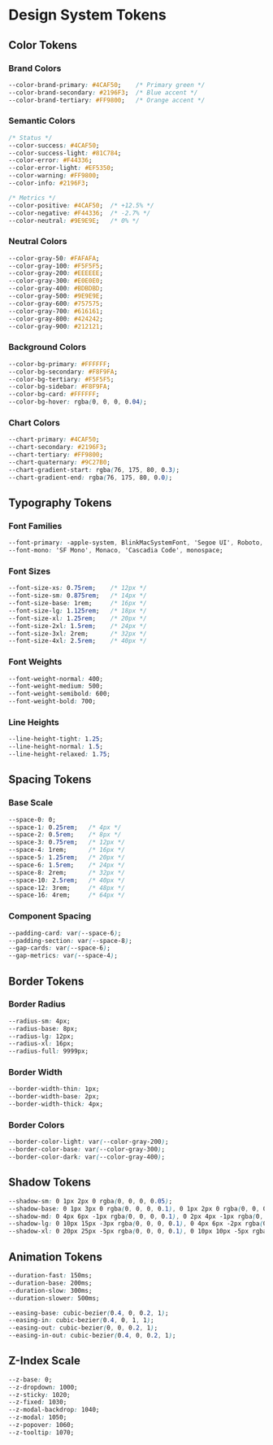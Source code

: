 # Design System Tokens

## Color Tokens

### Brand Colors
```css
--color-brand-primary: #4CAF50;    /* Primary green */
--color-brand-secondary: #2196F3;  /* Blue accent */
--color-brand-tertiary: #FF9800;   /* Orange accent */
```

### Semantic Colors
```css
/* Status */
--color-success: #4CAF50;
--color-success-light: #81C784;
--color-error: #F44336;
--color-error-light: #EF5350;
--color-warning: #FF9800;
--color-info: #2196F3;

/* Metrics */
--color-positive: #4CAF50;  /* +12.5% */
--color-negative: #F44336;  /* -2.7% */
--color-neutral: #9E9E9E;   /* 0% */
```

### Neutral Colors
```css
--color-gray-50: #FAFAFA;
--color-gray-100: #F5F5F5;
--color-gray-200: #EEEEEE;
--color-gray-300: #E0E0E0;
--color-gray-400: #BDBDBD;
--color-gray-500: #9E9E9E;
--color-gray-600: #757575;
--color-gray-700: #616161;
--color-gray-800: #424242;
--color-gray-900: #212121;
```

### Background Colors
```css
--color-bg-primary: #FFFFFF;
--color-bg-secondary: #F8F9FA;
--color-bg-tertiary: #F5F5F5;
--color-bg-sidebar: #F8F9FA;
--color-bg-card: #FFFFFF;
--color-bg-hover: rgba(0, 0, 0, 0.04);
```

### Chart Colors
```css
--chart-primary: #4CAF50;
--chart-secondary: #2196F3;
--chart-tertiary: #FF9800;
--chart-quaternary: #9C27B0;
--chart-gradient-start: rgba(76, 175, 80, 0.3);
--chart-gradient-end: rgba(76, 175, 80, 0.0);
```

## Typography Tokens

### Font Families
```css
--font-primary: -apple-system, BlinkMacSystemFont, 'Segoe UI', Roboto, sans-serif;
--font-mono: 'SF Mono', Monaco, 'Cascadia Code', monospace;
```

### Font Sizes
```css
--font-size-xs: 0.75rem;    /* 12px */
--font-size-sm: 0.875rem;   /* 14px */
--font-size-base: 1rem;     /* 16px */
--font-size-lg: 1.125rem;   /* 18px */
--font-size-xl: 1.25rem;    /* 20px */
--font-size-2xl: 1.5rem;    /* 24px */
--font-size-3xl: 2rem;      /* 32px */
--font-size-4xl: 2.5rem;    /* 40px */
```

### Font Weights
```css
--font-weight-normal: 400;
--font-weight-medium: 500;
--font-weight-semibold: 600;
--font-weight-bold: 700;
```

### Line Heights
```css
--line-height-tight: 1.25;
--line-height-normal: 1.5;
--line-height-relaxed: 1.75;
```

## Spacing Tokens

### Base Scale
```css
--space-0: 0;
--space-1: 0.25rem;   /* 4px */
--space-2: 0.5rem;    /* 8px */
--space-3: 0.75rem;   /* 12px */
--space-4: 1rem;      /* 16px */
--space-5: 1.25rem;   /* 20px */
--space-6: 1.5rem;    /* 24px */
--space-8: 2rem;      /* 32px */
--space-10: 2.5rem;   /* 40px */
--space-12: 3rem;     /* 48px */
--space-16: 4rem;     /* 64px */
```

### Component Spacing
```css
--padding-card: var(--space-6);
--padding-section: var(--space-8);
--gap-cards: var(--space-6);
--gap-metrics: var(--space-4);
```

## Border Tokens

### Border Radius
```css
--radius-sm: 4px;
--radius-base: 8px;
--radius-lg: 12px;
--radius-xl: 16px;
--radius-full: 9999px;
```

### Border Width
```css
--border-width-thin: 1px;
--border-width-base: 2px;
--border-width-thick: 4px;
```

### Border Colors
```css
--border-color-light: var(--color-gray-200);
--border-color-base: var(--color-gray-300);
--border-color-dark: var(--color-gray-400);
```

## Shadow Tokens

```css
--shadow-sm: 0 1px 2px 0 rgba(0, 0, 0, 0.05);
--shadow-base: 0 1px 3px 0 rgba(0, 0, 0, 0.1), 0 1px 2px 0 rgba(0, 0, 0, 0.06);
--shadow-md: 0 4px 6px -1px rgba(0, 0, 0, 0.1), 0 2px 4px -1px rgba(0, 0, 0, 0.06);
--shadow-lg: 0 10px 15px -3px rgba(0, 0, 0, 0.1), 0 4px 6px -2px rgba(0, 0, 0, 0.05);
--shadow-xl: 0 20px 25px -5px rgba(0, 0, 0, 0.1), 0 10px 10px -5px rgba(0, 0, 0, 0.04);
```

## Animation Tokens

```css
--duration-fast: 150ms;
--duration-base: 200ms;
--duration-slow: 300ms;
--duration-slower: 500ms;

--easing-base: cubic-bezier(0.4, 0, 0.2, 1);
--easing-in: cubic-bezier(0.4, 0, 1, 1);
--easing-out: cubic-bezier(0, 0, 0.2, 1);
--easing-in-out: cubic-bezier(0.4, 0, 0.2, 1);
```

## Z-Index Scale

```css
--z-base: 0;
--z-dropdown: 1000;
--z-sticky: 1020;
--z-fixed: 1030;
--z-modal-backdrop: 1040;
--z-modal: 1050;
--z-popover: 1060;
--z-tooltip: 1070;
```